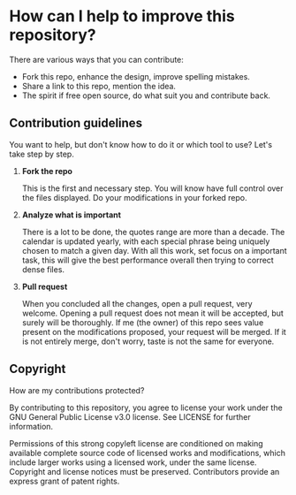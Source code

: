 # How can I help to improve this repository?

There are various ways that you can contribute:

* Fork this repo, enhance the design, improve spelling mistakes.
* Share a link to this repo, mention the idea.
* The spirit if free open source, do what suit you and contribute back.

## Contribution guidelines

You want to help, but don't know how to do it or which tool to use?
Let's take step by step.


1. **Fork the repo**

    This is the first and necessary step.
You will know have full control over the files displayed.
Do your modifications in your forked repo.

2. **Analyze what is important**

   There is a lot to be done, the quotes range are more than a decade.
The calendar is updated yearly, with each special phrase being uniquely chosen to match a given day.
With all this work, set focus on a important task, this will give the best performance overall then trying to correct dense files.

3. **Pull request**

   When you concluded all the changes, open a pull request, very welcome.
Opening a pull request does not mean it will be accepted, but surely will be thoroughly.
If me (the owner) of this repo sees value present on the modifications proposed, your request will be merged. If it is not entirely merge, don't worry, taste is not the same for everyone.


## Copyright

How are my contributions protected?

By contributing to this repository, you agree to license your work under the
GNU General Public License v3.0 license. See LICENSE for further information.

Permissions of this strong copyleft license are conditioned on making 
available complete source code of licensed works and modifications, 
which include larger works using a licensed work, under the same 
license. Copyright and license notices must be preserved. Contributors 
provide an express grant of patent rights.
